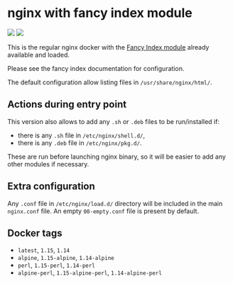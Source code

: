 nginx with fancy index module
=============================

[![](https://images.microbadger.com/badges/version/jrdasm/nginx-fancy.svg)](https://microbadger.com/images/jrdasm/nginx-fancy "Get your own version badge on microbadger.com")
[![](https://images.microbadger.com/badges/image/jrdasm/nginx-fancy.svg)](https://microbadger.com/images/jrdasm/nginx-fancy "Get your own image badge on microbadger.com")

This is the regular nginx docker with the [Fancy Index module](https://www.nginx.com/resources/wiki/modules/fancy_index/) already available and loaded.

Please see the fancy index documentation for configuration.

The default configuration allow listing files in `/usr/share/nginx/html/`.

Actions during entry point
--------------------------

This version also allows to add any `.sh` or `.deb` files to be run/installed if:
* there is any `.sh` file in `/etc/nginx/shell.d/`,
* there is any `.deb` file in `/etc/nginx/pkg.d/`.

These are run before launching nginx binary, so it will be easier to add any other modules if necessary.

Extra configuration
-------------------

Any `.conf` file in `/etc/nginx/load.d/` directory will be included in the main `nginx.conf` file.
An empty `00-empty.conf` file is present by default.

Docker tags
-----------
* `latest`, `1.15`, `1.14`
* `alpine`, `1.15-alpine`, `1.14-alpine`
* `perl`, `1.15-perl`, `1.14-perl`
* `alpine-perl`, `1.15-alpine-perl`, `1.14-alpine-perl`
